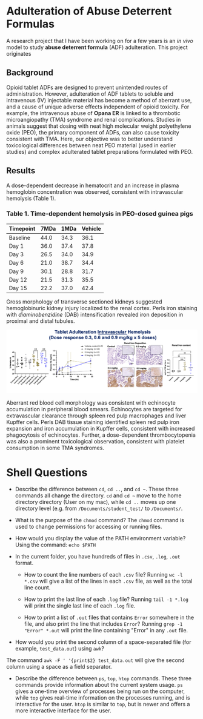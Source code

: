 # Adulteration of Abuse Deterrent Formulas

A research project that I have been working on for a few years is an *in vivo* model to study **abuse deterrent formula** (ADF) adulteration. This project originates

## Background

Opioid tablet ADFs are designed to prevent unintended routes of administration. However, adulteration of ADF tablets to soluble and intravenous (IV) injectable material has become a method of aberrant use, and a cause of unique adverse effects independent of opioid toxicity. For example, the intravenous abuse of **Opana ER** is linked to a thrombotic microangiopathy (TMA) syndrome and renal complications. Studies in animals suggest that dosing with neat high molecular weight polyethylene oxide (PEO), the primary component of ADFs, can also cause toxicity consistent with TMA. Here, our objective was to better understand toxicological differences between neat PEO material (used in earlier studies) and complex adulterated tablet preparations formulated with PEO.

## Results

A dose-dependent decrease in hematocrit and an increase in plasma hemoglobin concentration was observed, consistent with intravascular hemolysis (Table 1). 

### Table 1. Time-dependent hemolysis in PEO-dosed guinea pigs
|Timepoint|7MDa|1MDa|Vehicle|
|---------|----|----|-------|
|Baseline |44.0|34.3|36.1   |
|Day 1    |36.0|37.4|37.8   |
|Day 3    |26.5|34.0|34.9   |
|Day 6    |21.0|38.7|34.4   |
|Day 9    |30.1|28.8|31.7   |
|Day 12   |21.5|31.3|35.5   |
|Day 15   |22.2|37.0|42.4   |

Gross morphology of transverse sectioned kidneys suggested hemoglobinuric kidney injury localized to the renal cortex. Perls iron staining with *diaminobenzidine* (DAB) intensification revealed iron deposition in proximal and distal tubules.

![](intravascular_hemolysis.png)

Aberrant red blood cell morphology was consistent with echinocyte accumulation in peripheral blood smears. Echinocytes are targeted for extravascular clearance through spleen red pulp macrophages and liver Kupffer cells. Perls DAB tissue staining identified spleen red pulp iron expansion and iron accumulation in Kupffer cells, consistent with increased phagocytosis of echinocytes. Further, a dose-dependent thrombocytopenia was also a prominent toxicological observation, consistent with platelet consumption in some TMA syndromes.


# Shell Questions
- Describe the difference between `cd`, `cd ..`, and `cd ~`.
These three commands all change the directory. `cd` and `cd ~` move to the home directory directory (User on my mac), while `cd ..` moves up one directory level (e.g. from `/Documents/student_test/` to `/Documents/`.

- What is the purpose of the `chmod` command?
The `chmod` command is used to change permissions for accessing or running files.

- How would you display the value of the PATH environment variable?
Using the command: `echo $PATH`

- In the current folder, you have hundreds of files in `.csv`, `.log`, `.out` format.
    - How to count the line numbers of each `.csv` file?
    Running `wc -l *.csv`  will give a list of the lines in each `.csv` file, as well as the total line count.
    
    - How to print the last line of each `.log` file?
    Running `tail -1 *.log` will print the single last line of each `.log` file.
    
    - How to print a list of `.out` files that contains `Error` somewhere in the file, and also print the line that includes `Error`?
    Running `grep -1 "Error" *.out` will print the line containing "Error" in any `.out` file.
    
- How would you print the second column of a space-separated file (for example, `test_data.out`) using `awk`?

The command `awk -F ' '{print$2} test_data.out` will give the second column using a space as a field separator.

- Describe the difference between `ps`, `top`, `htop` commands.
These three commands provide information about the current system usage. `ps` gives a one-time overview of processes being run on the computer, while `top` gives real-time information on the processes running, and is interactive for the user. `htop` is similar to `top`, but is newer and offers a more interactive interface for the user.